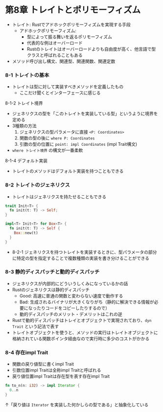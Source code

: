 第8章 トレイトとポリモーフィズム
===========================

- トレイト: Rustでアドホックポリモーフィズムを実現する手段
  - アドホックポリモーフィズム:
    - 型によって振る舞いを返るポリモーフィズム
    - 代表的な例はオーバーロード
    - Rustのトレイトはオーバーロードよりも自由度が高く、他言語で型クラスと呼ばれることもある
- メソッド呼び出し構文、関連型、関連関数、関連定数

### 8-1 トレイトの基本

- トレイトは型に対して実装すべきメソッドを定義したもの
  - ここだけ聞くとインターフェースに感じる

8-1-2 トレイト境界

- ジェネリクスの型を「このトレイトを実装している型」というように境界を定める
- 3種類の方法
  1. ジェネリクスの型パラメータに直接 `<P: Coordinates>`
  2. 関数の型の後に `where P: Coordinates`
  3. 引数の型の位置に `point: impl Coordinates` (impl Trait構文)
- `where トレイト境界` の構文が一番柔軟

8-1-4 デフォルト実装

- トレイトのメソッドはデフォルト実装を持つこともできる

### 8-2 トレイトのジェネリクス

- トレイトはジェネリクスを持たせることもできる

```rust
trait Init<T> {
  fn init(t: T) -> Self;
}

impl<T> Init<T> for Box<T> {
  fn init(t: T) -> Self {
    Box::new(t)
  }
}
```

- 8-2-1 ジェネリクスを持つトレイトを実装するときに、型パラメータの部分に特定の型を指定することで複数種類の実装を書き分けることができる

### 8-3 静的ディスパッチと動的ディスパッチ

- ジェネリクスが内部的にどういうしくみになっているかの話
- Rustのジェネリクスは静的ディスパッチ
  - Good: 高速に普通の関数と変わらない速度で動作する
  - Bad: 生成されるバイナリが大きくなりがち（静的に解決できる情報が必要になったりコードをコピーしたりするので）
  - 動的ディスパッチのメリット・デメリットはこれの逆
- Rustで動的ディスパッチはトレイとオブジェクトで実現されており、`dyn Trait` という記法で表す
- トレイトオブジェクトを使うと、メソッドの実行はトレイトオブジェクトに格納されている関数ポインタ経由なので実行時に多少のコストがかかる

### 8-4 存在impl Trait

- 関数の戻り値型に書くimpl Trait
- 引数位置impl Traitは全称impl Traitと呼ばれる
- 戻り値位置impl Traitは存在型を表す存在impl Trait

```rust
fn to_n(n: i32) -> impl Iterator {
  0..n
}
```

↑「戻り値は `Iterator` を実装した何かしらの型である」と抽象化している
